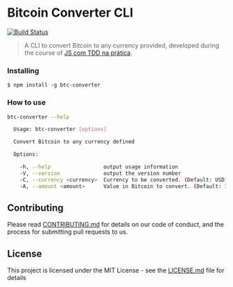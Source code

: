 # Bitcoin Converter CLI

[![Build Status](https://travis-ci.org/wdmeida/btc-converter.svg?branch=master)](https://travis-ci.org/wdmeida/spotify-wrapper)

> A CLI to convert Bitcoin to any currency provided, developed during the course of [JS com TDD na prática](https://www.udemy.com/js-com-tdd-na-pratica/?couponCode=GITHUB_LINK).


### Installing

```
$ npm install -g btc-converter
```

### How to use

```sh
btc-converter --help

  Usage: btc-converter [options]

  Convert Bitcoin to any currency defined

  Options:

    -h, --help                 output usage information
    -V, --version              output the version number
    -C, --currency <currency>  Currency to be converted. (Default: USD)
    -A, --amount <amount>      Value in Bitcoin to convert. (Default: 1)
```

## Contributing

Please read [CONTRIBUTING.md](CONTRIBUTING.md) for details on our code of conduct, and the process for submitting pull requests to us.

## License

This project is licensed under the MIT License - see the [LICENSE.md](LICENSE.md) file for details
